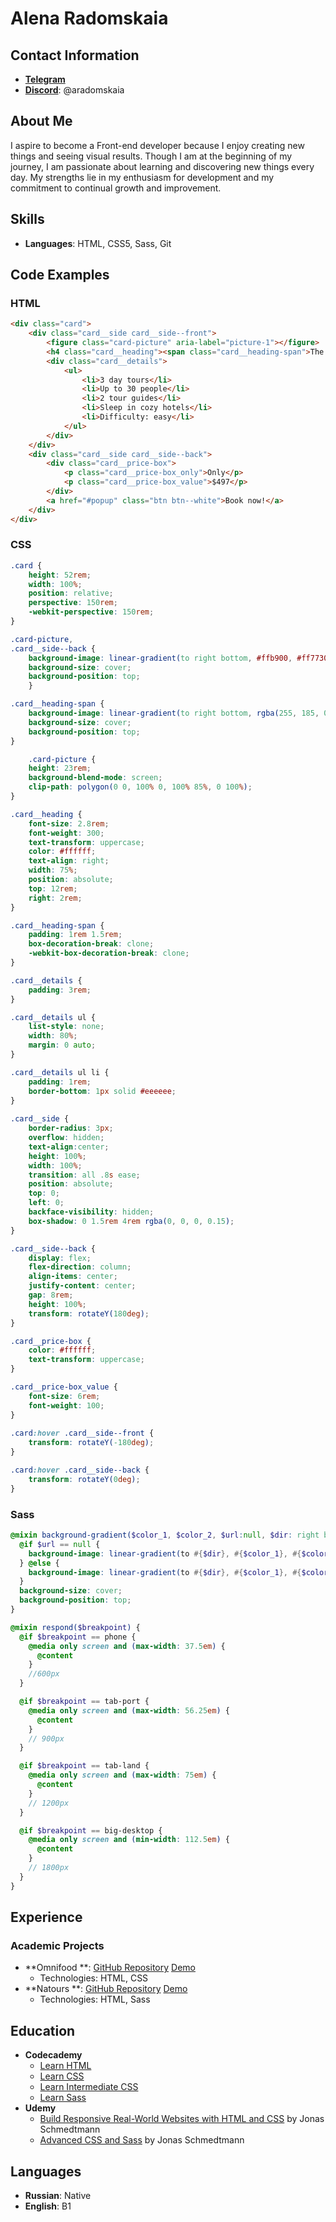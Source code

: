 # Alena Radomskaia

## Contact Information

- [**Telegram**](https://t.me/ARadomskaia)
- [**Discord**](https://discordapp.com/users/1005407603268010075): @aradomskaia

## About Me

I aspire to become a Front-end developer because I enjoy creating new things and seeing visual results. Though I am at
the beginning of my journey, I am passionate about learning and discovering new things every day. My strengths lie in my
enthusiasm for development and my commitment to continual growth and improvement.

## Skills

- **Languages**: HTML, CSS5, Sass, Git

## Code Examples

### HTML

```html
<div class="card">
    <div class="card__side card__side--front">
        <figure class="card-picture" aria-label="picture-1"></figure>
        <h4 class="card__heading"><span class="card__heading-span">The Sea Explorer</span></h4>
        <div class="card__details">
            <ul>
                <li>3 day tours</li>
                <li>Up to 30 people</li>
                <li>2 tour guides</li>
                <li>Sleep in cozy hotels</li>
                <li>Difficulty: easy</li>
            </ul>
        </div>
    </div>
    <div class="card__side card__side--back">
        <div class="card__price-box">
            <p class="card__price-box_only">Only</p>
            <p class="card__price-box_value">$497</p>
        </div>
        <a href="#popup" class="btn btn--white">Book now!</a>
    </div>
</div>
```

### CSS
```css
.card {
    height: 52rem;
    width: 100%;
    position: relative;
    perspective: 150rem;
    -webkit-perspective: 150rem;
}

.card-picture,
.card__side--back {
    background-image: linear-gradient(to right bottom, #ffb900, #ff7730), url(../img/nat-5.jpg);
    background-size: cover;
    background-position: top;
    }

.card__heading-span {
    background-image: linear-gradient(to right bottom, rgba(255, 185, 0, 0.85), rgba(255, 119, 48, 0.85));
    background-size: cover;
    background-position: top;
}

    .card-picture {
    height: 23rem;
    background-blend-mode: screen;
    clip-path: polygon(0 0, 100% 0, 100% 85%, 0 100%);
}

.card__heading {
    font-size: 2.8rem;
    font-weight: 300;
    text-transform: uppercase;
    color: #ffffff;
    text-align: right;
    width: 75%;
    position: absolute;
    top: 12rem;
    right: 2rem;
}

.card__heading-span {
    padding: 1rem 1.5rem;
    box-decoration-break: clone;
    -webkit-box-decoration-break: clone;
}

.card__details {
    padding: 3rem;
}

.card__details ul {
    list-style: none;
    width: 80%;
    margin: 0 auto;
}

.card__details ul li {
    padding: 1rem;
    border-bottom: 1px solid #eeeeee;
}
    
.card__side {
    border-radius: 3px;
    overflow: hidden;
    text-align:center;
    height: 100%;
    width: 100%;
    transition: all .8s ease;
    position: absolute;
    top: 0;
    left: 0;
    backface-visibility: hidden;
    box-shadow: 0 1.5rem 4rem rgba(0, 0, 0, 0.15);
}

.card__side--back {
    display: flex;
    flex-direction: column;
    align-items: center;
    justify-content: center;
    gap: 8rem;
    height: 100%;
    transform: rotateY(180deg);
}

.card__price-box {
    color: #ffffff;
    text-transform: uppercase;
}

.card__price-box_value {
    font-size: 6rem;
    font-weight: 100;
}
    
.card:hover .card__side--front {
    transform: rotateY(-180deg);
}

.card:hover .card__side--back {
    transform: rotateY(0deg);
}

```

### Sass

```scss
@mixin background-gradient($color_1, $color_2, $url:null, $dir: right bottom) {
  @if $url == null {
    background-image: linear-gradient(to #{$dir}, #{$color_1}, #{$color_2});
  } @else {
    background-image: linear-gradient(to #{$dir}, #{$color_1}, #{$color_2}), url(#{$url});
  }
  background-size: cover;
  background-position: top;
}

@mixin respond($breakpoint) {
  @if $breakpoint == phone {
    @media only screen and (max-width: 37.5em) {
      @content
    }
    //600px
  }

  @if $breakpoint == tab-port {
    @media only screen and (max-width: 56.25em) {
      @content
    }
    // 900px
  }

  @if $breakpoint == tab-land {
    @media only screen and (max-width: 75em) {
      @content
    }
    // 1200px
  }

  @if $breakpoint == big-desktop {
    @media only screen and (min-width: 112.5em) {
      @content
    }
    // 1800px
  }
}
```

## Experience

### Academic Projects

- **Omnifood
  **: [GitHub Repository](https://github.com/radomskaia/omnifood) [Demo](https://omnifood-aradomskaia.netlify.app/)
    - Technologies: HTML, CSS
- **Natours
  **: [GitHub Repository](https://github.com/radomskaia/natours) [Demo](https://natours-aradomskaia.netlify.app/)
    - Technologies: HTML, Sass

## Education

- **Codecademy**
    - [Learn HTML](https://www.codecademy.com/enrolled/courses/learn-html)
    - [Learn CSS](https://www.codecademy.com/enrolled/courses/learn-css)
    - [Learn Intermediate CSS](https://www.codecademy.com/enrolled/courses/learn-intermediate-css)
    - [Learn Sass](https://www.codecademy.com/enrolled/courses/learn-sass)
- **Udemy**
    - [Build Responsive Real-World Websites with HTML and CSS](https://www.udemy.com/course/design-and-develop-a-killer-website-with-html5-and-css3/?couponCode=LETSLEARNNOW)
      by Jonas Schmedtmann
    - [Advanced CSS and Sass](https://www.udemy.com/course/advanced-css-and-sass/?couponCode=ST19MT61724) by Jonas
      Schmedtmann

## Languages

- **Russian**: Native
- **English**: B1
